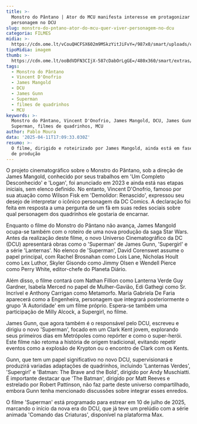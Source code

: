 ```yaml
---
title: >-
  Monstro do Pântano | Ator do MCU manifesta interesse em protagonizar
  personagem no DCU
slug: monstro-do-pntano-ator-do-mcu-quer-viver-personagem-no-dcu
categoria: FILMES
midia: >-
  https://cdn.ome.lt/vCouQHCFSX602m9MSkzYitJiFvY=/987x0/smart/uploads/conteudo/fotos/OMELETE_CAPA_-_2025-04-11T140054.260.png
tipoMidia: imagem
thumb: >-
  https://cdn.ome.lt/ooBdVDFN3CIjX-587cDabOrLgGE=/480x360/smart/extras/conteudos/omelete_THUMB_-_2025-04-11T140035.811.png
tags:
  - Monstro do Pântano
  - Vincent D'Onofrio
  - James Mangold
  - DCU
  - James Gunn
  - Superman
  - filmes de quadrinhos
  - MCU
keywords: >-
  Monstro do Pântano, Vincent D'Onofrio, James Mangold, DCU, James Gunn,
  Superman, filmes de quadrinhos, MCU
author: Pablo Moura
data: '2025-04-11T17:09:33.030Z'
resumo: >-
  O filme, dirigido e roteirizado por James Mangold, ainda está em fase inicial
  de produção
---
```


O projeto cinematográfico sobre o Monstro do Pântano, sob a direção de James Mangold, conhecido por seus trabalhos em 'Um Completo Desconhecido' e 'Logan', foi anunciado em 2023 e ainda está nas etapas iniciais, sem elenco definido. No entanto, Vincent D'Onofrio, famoso por sua atuação como Wilson Fisk em 'Demolidor: Renascido', expressou seu desejo de interpretar o icônico personagem da DC Comics. A declaração foi feita em resposta a uma pergunta de um fã em suas redes sociais sobre qual personagem dos quadrinhos ele gostaria de encarnar.

Enquanto o filme do Monstro do Pântano não avança, James Mangold ocupa-se também com o roteiro de uma nova produção da saga Star Wars. Antes da realização deste filme, o novo Universo Cinematográfico da DC (DCU) apresentará obras como o 'Superman' de James Gunn, 'Supergirl' e a série 'Lanternas'. No elenco de 'Superman', David Corenswet assume o papel principal, com Rachel Brosnahan como Lois Lane, Nicholas Hoult como Lex Luthor, Skyler Gisondo como Jimmy Olsen e Wendell Pierce como Perry White, editor-chefe do Planeta Diário.

Além disso, o filme contará com Nathan Fillion como Lanterna Verde Guy Gardner, Isabela Merced no papel de Mulher-Gavião, Edi Gathegi como Sr. Incrível e Anthony Carrigan como Metamorfo. María Gabriela De Faria aparecerá como a Engenheira, personagem que integrará posteriormente o grupo 'A Autoridade' em um filme próprio. Espera-se também uma participação de Milly Alcock, a Supergirl, no filme.

James Gunn, que agora também é o responsável pelo DCU, escreveu e dirigiu o novo 'Superman', focado em um Clark Kent jovem, explorando seus primeiros dias em Metrópoles como repórter e como o super-herói. Este filme não retoma a história de origem tradicional, evitando repetir eventos como a explosão de Krypton ou o encontro de Clark com os Kents.

Gunn, que tem um papel significativo no novo DCU, supervisionará e produzirá variadas adaptações de quadrinhos, incluindo 'Lanternas Verdes', 'Supergirl' e 'Batman: The Brave and the Bold', dirigido por Andy Muschiatti. É importante destacar que 'The Batman', dirigido por Matt Reeves e estrelado por Robert Pattinson, não faz parte deste universo compartilhado, embora Gunn tenha mencionado discussões sobre integrar esses enredos.

O filme 'Superman' está programado para estrear em 10 de julho de 2025, marcando o início da nova era do DCU, que já teve um prelúdio com a série animada 'Comando das Criaturas', disponível na plataforma Max.

